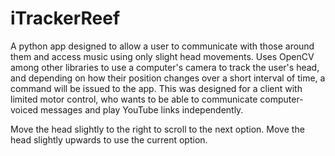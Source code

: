 # iTrackerReef
A python app designed to allow a user to communicate with those around them and access music using only slight head movements. Uses OpenCV among other libraries to use
a computer's camera to track the user's head, and depending on how their position changes over a short interval of time, a command will be issued to the app. This was 
designed for a client with limited motor control, who wants to be able to communicate computer-voiced messages and play YouTube links independently. 

Move the head slightly to the right to scroll to the next option. Move the head slightly upwards to use the current option.
